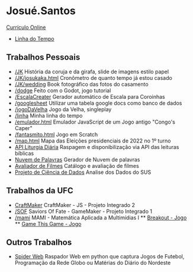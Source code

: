 # Josué.Santos

[Currículo Online](https://josuesantos.github.io/)
* [Linha do Tempo](https://josuesantos.github.io/linha/)


## Trabalhos Pessoais

* [/JK](https://josuesantos.github.io/JK/)
História da coruja e da girafa, slide de imagens estilo papel
* [/JK/josukaka.html](https://josuesantos.github.io/JK/josukaka.html)
Cronômetro de quanto tempo já estou casado
* [/JK/wedding](https://josuesantos.github.io/JK/wedding/)
Book fotográfico das fotos do casamento
* [/dodge](https://josuesantos.github.io/dodge/)
Feito com o Godot, jogo tutorial
* [/EscalaCreater](https://josuesantos.github.io/EscalaCreater/)
Gerador automático de Escala para Coroinhas
* [/googlesheet](https://josuesantos.github.io/googlesheet/)
Utilizar uma tabela google docs como banco de dados
* [/jogoDaVelha](https://josuesantos.github.io/jogoDaVelha/)
Jogo da Velha, singleplay
* [/linha](https://josuesantos.github.io/linha/)
Minha linha do tempo
* [/emulador.html](https://josuesantos.github.io/emulador.html)
Emulador JavaScript de um Jogo antigo "Congo's Caper"
* [/fantasmito.html](https://josuesantos.github.io/fantasmito.html)
Jogo em Scratch
* [/map.html](https://josuesantos.github.io/map.html)
Mapa das Eleições presidenciais de 2022 no 1º turno
* [API Liturgia Diária](https://api-liturgia-diaria.vercel.app/)
Raspagem e disponibilização via API das leituras bíblicas
* [Nuvem de Palavras](https://nuvem-de-palavras.herokuapp.com/)
Gerador de Nuvem de palavras
* [Avaliador de Filmes](https://josue-santos-dsmovie.netlify.app/)
Catálogo e avaliação de filmes
* [Projeto de Ciência de Dados](https://github.com/atlantico-academy/analysus)
Analise dos Dados do SUS


## Trabalhos da UFC

* [CraftMaker](https://craftmaker.vercel.app/)
CraftMaker - JS - Projeto Integrado 2
* [/SOF](https://josuesantos.github.io/SOF/)
Saviors Of Fate - GameMaker - Projeto Integrado 1
* [/mami](https://josuesantos.github.io/mami/)
MAMI - Matemática Aplicada a Multimídias I
** [Breakout - Jogo](https://josuesantos.github.io/mami/ativ10.html)
** [Game This Game - Jogo](https://josuesantos.github.io/mami/trab04.html)


## Outros Trabalhos

* [Spider Web](https://github.com/JosueSantos/spiderwebsam)
Raspador Web em python que captura Jogos de Futebol, Programação da Rede Globo ou Matérias do Diário do Nordeste